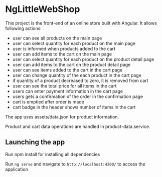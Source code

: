 # NgLittleWebShop

This project is the front-end of an online store built with Angular. It allows following actions: 

- user can see all products on the main page
- user can select quantity for each product on the main page
- user is informed when products added to the cart
- user can add items to the cart on the main page
- user can select quantity for each product on the product detail page
- user can add items to the cart on the product detail page
- user can see items added to the cart in the cart page
- user can change quantity of the each product in the cart page
- if quantity of a product decreased to zero, it is removed from cart
- user can see the total price for all items in the cart
- users can enter payment information in the cart page
- users gets a confirmation of the order in the confirmation page
- cart is emptied after order is made
- cart badge in the header shows number of items in the cart

The app uses assets/data.json for product information.
  
Product and cart data operations are handled in product-data.service.

## Launching the app

Run npm install for installing all dependencies
  
Run `ng serve` and navigate to `http://localhost:4200/` to access the application


